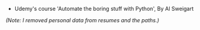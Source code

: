 - Udemy's course 'Automate the boring stuff with Python', 
By Al Sweigart

*(Note: I removed personal data from resumes and the paths.)*
